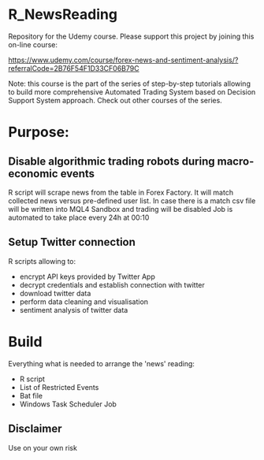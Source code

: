 # R_NewsReading

Repository for the Udemy course. Please support this project by joining this on-line course:

https://www.udemy.com/course/forex-news-and-sentiment-analysis/?referralCode=2B76F54F1D33CF06B79C

Note: this course is the part of the series of step-by-step tutorials allowing to build more comprehensive Automated Trading System based on Decision Support System approach. Check out other courses of the series.

# Purpose:

## Disable algorithmic trading robots during macro-economic events

R script will scrape news from the table in Forex Factory. It will match collected news versus pre-defined user list.
In case there is a match csv file will be written into MQL4 Sandbox and trading will be disabled
Job is automated to take place every 24h at 00:10

## Setup Twitter connection

R scripts allowing to:

- encrypt API keys provided by Twitter App
- decrypt credentials and establish connection with twitter
- download twitter data
- perform data cleaning and visualisation
- sentiment analysis of twitter data

# Build

Everything what is needed to arrange the 'news' reading:

- R script
- List of Restricted Events
- Bat file
- Windows Task Scheduler Job

## Disclaimer

Use on your own risk
